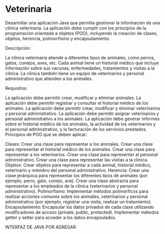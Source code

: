 # Veterinaria
 
Desarrollar una aplicación Java que permita gestionar la información de una clínica veterinaria. La aplicación debe cumplir con los principios de la programación orientada a objetos (POO), incluyendo la creación de clases, objetos, herencia, polimorfismo y encapsulamiento.

Descripción:

La clínica veterinaria atiende a diferentes tipos de animales, como perros, gatos, conejos, aves, etc. Cada animal tiene un historial médico que incluye información sobre sus vacunas, enfermedades, tratamientos y visitas a la clínica. La clínica también tiene un equipo de veterinarios y personal administrativo que atienden a los animales.

Requisitos:

La aplicación debe permitir crear, modificar y eliminar animales.
La aplicación debe permitir registrar y consultar el historial médico de los animales.
La aplicación debe permitir crear, modificar y eliminar veterinarios y personal administrativo.
La aplicación debe permitir asignar veterinarios y personal administrativo a los animales.
La aplicación debe generar informes sobre el historial médico de los animales, la actividad de los veterinarios y el personal administrativo, y la facturación de los servicios prestados.
Principios de POO que se deben aplicar:

Clases:
Crear una clase para representar a los animales.
Crear una clase para representar el historial médico de los animales.
Crear una clase para representar a los veterinarios.
Crear una clase para representar al personal administrativo.
Crear una clase para representar las visitas a la clínica.
Objetos:
Crear objetos para representar a cada animal, historial médico, veterinario y miembro del personal administrativo.
Herencia:
Crear una clase jerárquica para representar los diferentes tipos de animales (por ejemplo, perro, gato, conejo, ave).
Crear una clase abstracta para representar a los empleados de la clínica (veterinarios y personal administrativo).
Polimorfismo:
Implementar métodos polimórficos para realizar acciones comunes sobre los animales, veterinarios y personal administrativo (por ejemplo, registrar una visita, realizar un tratamiento).
Encapsulamiento:
Encapsular los datos privados de cada clase utilizando modificadores de acceso (private, public, protected).
Implementar métodos getter y setter para acceder a los datos encapsulados.


INTERFAZ DE JAVA POR AGREGAR
